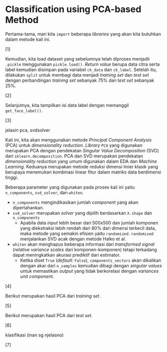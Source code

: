 # Classification using PCA-based Method

Pertama-tama, mari kita ``import`` beberapa *libraries* yang akan kita butuhkan dalam metode kali ini.

[1]

Kemudian, kita load dataset yang sebelumnya telah diproses menjadii `.pickle` menggunakan ``pickle.load()``. *Return value* berupa data citra serta label kemudian disimpan pada variabel ``ck_data`` dan ``ck_label``. Setelah itu, dilakukan ``split`` untuk membagi data menjadi *training set* dan *test set* dengan perbandingan *training set* sebanyak 75% dan *test set* sebanyak 25%.

[2]

Selanjutnya, kita tampilkan isi data label dengan memanggil ``get_face_label()``.

[3]

jelasin pca, svdsolver

Kali ini, kita akan menggunakan metode *Principal Component Analysis* (PCA) untuk *dimensionality reduction*. *Library* `PCA` yang digunakan merupakan PCA dengan pendekatan *Singular Value Decomposition* (SVD) dari `sklearn.decomposition`. PCA dan SVD merupakan pendekatan *dimensionality reduction* yang umum digunakan dalam EDA dan *Machine Learning*. Keduanya merupakan metode reduksi dimensi linier klasik yang berupaya menemukan kombinasi linear fitur dalam matriks data berdimensi tinggi.

Beberapa parameter yang digunakan pada proses kali ini yaitu ``n_components``, ``svd_solver``, dan ``whiten``.
- ``n_components`` mengindikasikan jumlah *component* yang akan dipertahankan.
- ``svd_solver`` merupakan *solver* yang dipilih berdasarkan ``X.shape`` dan ``n_components``
  - Apabila data *input* lebih besar dari 500x500 dan jumlah komponen yang diekstraksi lebih rendah dari 80% dari dimensi terkecil data, maka metode yang semakin efisien yaitu ``randomized``. ``randomized`` menjalankan SVD acak dengan metode Halko et al.
- ``whiten`` akan menghapus beberapa informasi dari *transformed signal* (*relative variance scales* dari komponen-komponen) tetapi terkadang dapat meningkatkan akurasi prediktif dari estimator.
  - Ketika diset ``True`` (*default*: ``False``), ``components_vectors`` akan dikalikan dengan akar dari ``n_samples`` kemudian dibagi dengan *singular values* untuk memastikan *output* yang tidak berkorelasi dengan *variances unit component*.

[4]

Berikut merupakan hasil PCA dari *training set*.

[5]

Berikut merupakan hasil PCA dari *test set*.

[6]

klasifikasi (inan sg njelasno)

[7]

